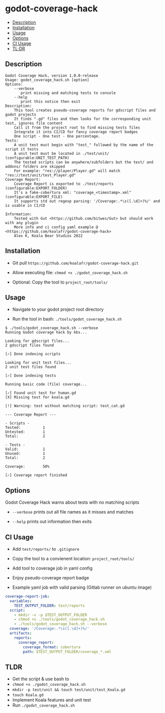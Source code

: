 # godot-coverage-hack

* [Description](#description)
* [Installation](#installation)
* [Usage](#usage)
* [Options](#options)
* [CI Usage](#ci-usage)
* [TL;DR](#tldr)

## Description

```
Godot Coverage Hack, version 1.0.0-release
Usage: godot_coverage_hack.sh [option]
Options:
    --verbose
       print missing and matching tests to console
    --help
       print this notice then exit
Description:
    This tool creates pseudo-coverage reports for gdscript files and godot projects
    It finds ".gd" files and then looks for the corresponding unit test, ignores file content
    Call it from the project root to find missing tests files
    Integrate it into CI/CD for fancy coverage report badges
    One script - One test - One percentage.
Tests:
    A unit test must begin with "test_" followed by the name of the script it tests
    A unit test must be located in ./test/unit/ (configurable:UNIT_TEST_PATH)
    The tested scripts can be anywhere/subfolders but the test/ and addons/ folders are skipped
    For example: "res://player/Player.gd" will match "res://test/unit/test_Player.gd"
Coverage Report:
    Coverage Report is exported to ./test/reports (configurable:EXPORT_FOLDER)
    It's a fake-cobertura xml: "coverage_<timestamp>.xml" (configurable:EXPORT_FILE)
    It supports std out regexp parsing: '/Coverage:.*\s([.\d]+)%/' and is usable in CI/CD

Information:
    Tested with Gut <https://github.com/bitwes/Gut> but should work with any plugin
    More info and ci config yaml example @ <https://github.com/koalafr/godot-coverage-hack>
    Alex K, Koala Bear Studios 2022
```

## Installation

- Git pull `https://github.com/koalafr/godot-coverage-hack.git`

- Allow executing file: `chmod +x ./godot_coverage_hack.sh`

- Optional: Copy the tool to `project_root/tools/`

## Usage

- Navigate to your godot project root directory

- Run the tool in bash: `./tools/godot_coverage_hack.sh`

```
$ ./tools/godot_coverage_hack.sh --verbose
Running Godot coverage hack by kbs...

Looking for gdscript files...
2 gdscript files found

[✓] Done indexing scripts

Looking for unit test files...
2 unit test files found

[✓] Done indexing tests

Running basic code (file) coverage...

[✓] Found unit test for human.gd
[X] Missing test for koala.gd

[!] Warning: test without matching script: test_cat.gd

--- Coverage Report ---

- Scripts -
Tested:          1
Untested:        1
Total:           2

- Tests -
Valid:           1
Unused:          1
Total:           2

Coverage:        50%

[✓] Coverage report finished
```

## Options

Godot Coverage Hack warns about tests with no matching scripts

- `--verbose` prints out all file names as it misses and matches

- `--help` prints out information then exits

## CI Usage

- Add `test/reports/` to `.gitignore`

- Copy the tool to a convienent location: `project_root/tools/`

- Add tool to coverage job in yaml config

- Enjoy pseudo-coverage report badge

- Example yaml job with valid parsing (Gitlab runner on ubuntu image)

```yaml
coverage-report-job:
  variables:
    TEST_OUTPUT_FOLDER: test/reports
  script:
    - mkdir -v -p $TEST_OUTPUT_FOLDER
    - chmod +x ./tools/godot_coverage_hack.sh
    - ./tools/godot_coverage_hack.sh --verbose
  coverage: '/Coverage:.*\s([.\d]+)%/'
  artifacts:
    reports:
      coverage_report:
        coverage_format: cobertura
        path: $TEST_OUTPUT_FOLDER/coverage_*.xml
```

## TLDR

- Get the script & use bash to
- `chmod +x ./godot_coverage_hack.sh`
- `mkdir -p test/unit && touch test/unit/test_Koala.gd`
- `touch Koala.gd`
- Implement Koala features and unit test
- Run `./godot_coverage_hack.sh`